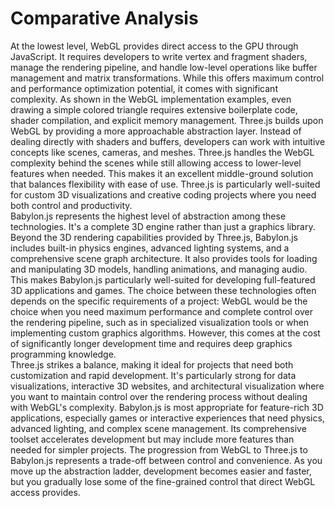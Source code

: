 # Comparative Analysis
At the lowest level, WebGL provides direct access to the GPU through JavaScript. It requires developers to write vertex and fragment shaders, manage the rendering pipeline, and handle low-level operations like buffer management and matrix transformations. While this offers maximum control and performance optimization potential, it comes with significant complexity. As shown in the WebGL implementation examples, even drawing a simple colored triangle requires extensive boilerplate code, shader compilation, and explicit memory management.
Three.js builds upon WebGL by providing a more approachable abstraction layer. Instead of dealing directly with shaders and buffers, developers can work with intuitive concepts like scenes, cameras, and meshes. Three.js handles the WebGL complexity behind the scenes while still allowing access to lower-level features when needed. This makes it an excellent middle-ground solution that balances flexibility with ease of use. Three.js is particularly well-suited for custom 3D visualizations and creative coding projects where you need both control and productivity.  
Babylon.js represents the highest level of abstraction among these technologies. It's a complete 3D engine rather than just a graphics library. Beyond the 3D rendering capabilities provided by Three.js, Babylon.js includes built-in physics engines, advanced lighting systems, and a comprehensive scene graph architecture. It also provides tools for loading and manipulating 3D models, handling animations, and managing audio. This makes Babylon.js particularly well-suited for developing full-featured 3D applications and games.
The choice between these technologies often depends on the specific requirements of a project:
WebGL would be the choice when you need maximum performance and complete control over the rendering pipeline, such as in specialized visualization tools or when implementing custom graphics algorithms. However, this comes at the cost of significantly longer development time and requires deep graphics programming knowledge.  
Three.js strikes a balance, making it ideal for projects that need both customization and rapid development. It's particularly strong for data visualizations, interactive 3D websites, and architectural visualization where you want to maintain control over the rendering process without dealing with WebGL's complexity.
Babylon.js is most appropriate for feature-rich 3D applications, especially games or interactive experiences that need physics, advanced lighting, and complex scene management. Its comprehensive toolset accelerates development but may include more features than needed for simpler projects.
The progression from WebGL to Three.js to Babylon.js represents a trade-off between control and convenience. As you move up the abstraction ladder, development becomes easier and faster, but you gradually lose some of the fine-grained control that direct WebGL access provides.